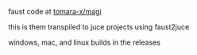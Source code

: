 faust code at [tomara-x/magi](https://github.com/tomara-x/magi)

this is them transpiled to juce projects using faust2juce

windows, mac, and linux builds in the releases
